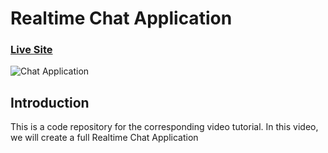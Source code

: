 # Realtime Chat Application

### [Live Site](https://team-prodigy-chat.netlify.app/)

![Chat Application](https://i.ibb.co/vDhx8Md/Whats-App-Image-2021-01-26-at-02-01-43.jpg)

## Introduction
This is a code repository for the corresponding video tutorial. In this video, we will create a full Realtime Chat Application
